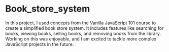 # Book_store_system
In this project, I used concepts from the Vanilla JavaScript 101 course to create a simplified book store system. It includes features like searching for books, viewing books, selling books, and removing books from the library. Working on this was enjoyable, and I am excited to tackle more complex JavaScript projects in the future.
